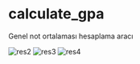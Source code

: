 # calculate_gpa

Genel not ortalaması hesaplama aracı


![res2](https://user-images.githubusercontent.com/44072450/111887407-f40de700-89e5-11eb-8ab0-844e38e20bfc.jpeg)
![res3](https://user-images.githubusercontent.com/44072450/111887411-f6704100-89e5-11eb-80ea-f96a31023e6b.jpeg)
![res4](https://user-images.githubusercontent.com/44072450/111887413-f7a16e00-89e5-11eb-9fa0-6ab79a902be1.jpeg)
